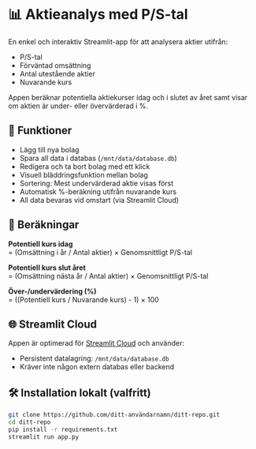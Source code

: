 # 📊 Aktieanalys med P/S-tal

En enkel och interaktiv Streamlit-app för att analysera aktier utifrån:
- P/S-tal
- Förväntad omsättning
- Antal utestående aktier
- Nuvarande kurs

Appen beräknar potentiella aktiekurser idag och i slutet av året samt visar om aktien är under- eller övervärderad i %.

## 🚀 Funktioner

- Lägg till nya bolag
- Spara all data i databas (`/mnt/data/database.db`)
- Redigera och ta bort bolag med ett klick
- Visuell bläddringsfunktion mellan bolag
- Sortering: Mest undervärderad aktie visas först
- Automatisk %-beräkning utifrån nuvarande kurs
- All data bevaras vid omstart (via Streamlit Cloud)

## 🧠 Beräkningar

**Potentiell kurs idag**  
= (Omsättning i år / Antal aktier) × Genomsnittligt P/S-tal

**Potentiell kurs slut året**  
= (Omsättning nästa år / Antal aktier) × Genomsnittligt P/S-tal

**Över-/undervärdering (%)**  
= ((Potentiell kurs / Nuvarande kurs) - 1) × 100

## 🌐 Streamlit Cloud

Appen är optimerad för [Streamlit Cloud](https://streamlit.io/cloud) och använder:
- Persistent datalagring: `/mnt/data/database.db`
- Kräver inte någon extern databas eller backend

## 🛠️ Installation lokalt (valfritt)

```bash
git clone https://github.com/ditt-användarnamn/ditt-repo.git
cd ditt-repo
pip install -r requirements.txt
streamlit run app.py
